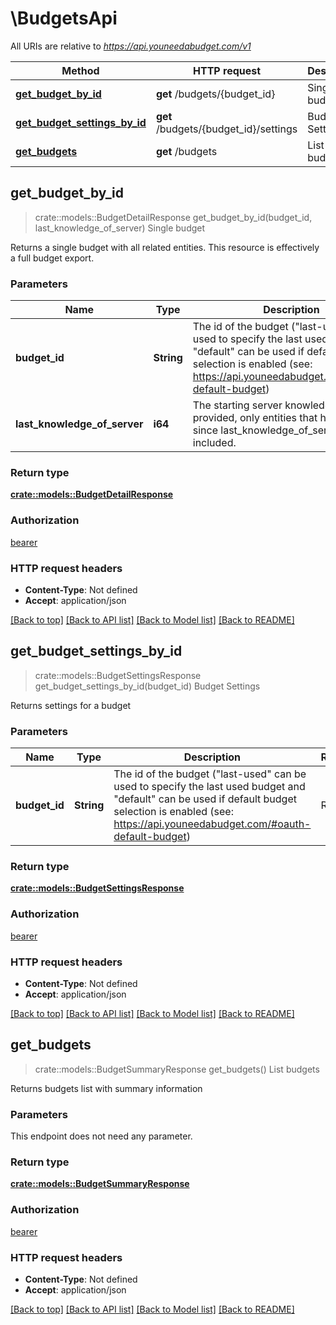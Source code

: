 # \BudgetsApi

All URIs are relative to *https://api.youneedabudget.com/v1*

Method | HTTP request | Description
------------- | ------------- | -------------
[**get_budget_by_id**](BudgetsApi.md#get_budget_by_id) | **get** /budgets/{budget_id} | Single budget
[**get_budget_settings_by_id**](BudgetsApi.md#get_budget_settings_by_id) | **get** /budgets/{budget_id}/settings | Budget Settings
[**get_budgets**](BudgetsApi.md#get_budgets) | **get** /budgets | List budgets



## get_budget_by_id

> crate::models::BudgetDetailResponse get_budget_by_id(budget_id, last_knowledge_of_server)
Single budget

Returns a single budget with all related entities.  This resource is effectively a full budget export.

### Parameters


Name | Type | Description  | Required | Notes
------------- | ------------- | ------------- | ------------- | -------------
**budget_id** | **String** | The id of the budget (\"last-used\" can be used to specify the last used budget and \"default\" can be used if default budget selection is enabled (see: https://api.youneedabudget.com/#oauth-default-budget) | Required | 
**last_knowledge_of_server** | **i64** | The starting server knowledge.  If provided, only entities that have changed since last_knowledge_of_server will be included. |  | 

### Return type

[**crate::models::BudgetDetailResponse**](BudgetDetailResponse.md)

### Authorization

[bearer](../README.md#bearer)

### HTTP request headers

- **Content-Type**: Not defined
- **Accept**: application/json

[[Back to top]](#) [[Back to API list]](../README.md#documentation-for-api-endpoints) [[Back to Model list]](../README.md#documentation-for-models) [[Back to README]](../README.md)


## get_budget_settings_by_id

> crate::models::BudgetSettingsResponse get_budget_settings_by_id(budget_id)
Budget Settings

Returns settings for a budget

### Parameters


Name | Type | Description  | Required | Notes
------------- | ------------- | ------------- | ------------- | -------------
**budget_id** | **String** | The id of the budget (\"last-used\" can be used to specify the last used budget and \"default\" can be used if default budget selection is enabled (see: https://api.youneedabudget.com/#oauth-default-budget) | Required | 

### Return type

[**crate::models::BudgetSettingsResponse**](BudgetSettingsResponse.md)

### Authorization

[bearer](../README.md#bearer)

### HTTP request headers

- **Content-Type**: Not defined
- **Accept**: application/json

[[Back to top]](#) [[Back to API list]](../README.md#documentation-for-api-endpoints) [[Back to Model list]](../README.md#documentation-for-models) [[Back to README]](../README.md)


## get_budgets

> crate::models::BudgetSummaryResponse get_budgets()
List budgets

Returns budgets list with summary information

### Parameters

This endpoint does not need any parameter.

### Return type

[**crate::models::BudgetSummaryResponse**](BudgetSummaryResponse.md)

### Authorization

[bearer](../README.md#bearer)

### HTTP request headers

- **Content-Type**: Not defined
- **Accept**: application/json

[[Back to top]](#) [[Back to API list]](../README.md#documentation-for-api-endpoints) [[Back to Model list]](../README.md#documentation-for-models) [[Back to README]](../README.md)

